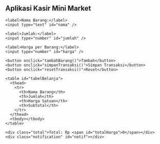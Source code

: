 <!DOCTYPE html>
<html lang="id">
<head>
  <meta charset="UTF-8" />
  <meta name="viewport" content="width=device-width, initial-scale=1" />
  <title>Aplikasi Kasir Mini Market</title>
  <link rel="stylesheet" href="style.css" />
</head>
<body>
  <div class="container">
    <h2>Aplikasi Kasir Mini Market</h2>

    <label>Nama Barang:</label>
    <input type="text" id="nama" />

    <label>Jumlah:</label>
    <input type="number" id="jumlah" />

    <label>Harga per Barang:</label>
    <input type="number" id="harga" />

    <button onclick="tambahBarang()">Tambah</button>
    <button onclick="simpanTransaksi()">Simpan Transaksi</button>
    <button onclick="resetTransaksi()">Reset</button>

    <table id="tabelBelanja">
      <thead>
        <tr>
          <th>Nama Barang</th>
          <th>Jumlah</th>
          <th>Harga Satuan</th>
          <th>Subtotal</th>
        </tr>
      </thead>
      <tbody></tbody>
    </table>

    <div class="total">Total: Rp <span id="totalHarga">0</span></div>
    <div class="notification" id="notif"></div>
  </div>

  <script src="script.js"></script>
</body>
</html>
